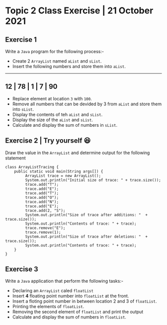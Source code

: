 # Topic 2 Class Exercise | 21 October 2021

## Exercise 1

Write a `Java` program for the following process:-

* Create 2 `ArrayList` named `aList` and `sList`.
* Insert the following numbers and store them into `aList`.
--------------------
12 | 78 | 1 | 7 | 90
--------------------
* Replace element at location `3` with `100`.
* Remove all numbers that can be devided by 3 from `aList` and store them into `sList`.
* Display the contents of teh `aList` and `sList`.
* Display the size of the `aList` and `sList`.
* Calculate and display the sum of numbers in `sList`.

## Exercise 2 | Try yourself :satisfied:

Draw the value in the `ArrayList` and determine output for the following statement
```
class ArrayListTracing { 
	public static void main(String args[]) { 
	     ArrayList trace = new ArrayList(); 
	     System.out.println("Initial size of trace: " + trace.size()); 
	     trace.add("T"); 
	     trace.add("E"); 
	     trace.add("T"); 
	     trace.add("O"); 
	     trace.add("N"); 
	     trace.add("E"); 
	     trace.add(2, "S"); 
	     System.out.println("Size of trace after additions: "  +  trace.size()); 
	     System.out.println("Contents of trace: " + trace); 
	     trace.remove("E"); 
	     trace.remove(1); 
	     System.out.println("Size of trace after deletions: "  +  trace.size()); 
	     System.out.println("Contents of trace: " + trace); 
	} 
}
```

## Exercise 3

Write a `Java` application that perform the following tasks:-

* Declaring an `ArrayList` caled `floatList`
* Insert **4** floating point number into `floatList` at the front.
* Insert a floting point number in between location 2 and 3 of `floatList`.
* Printing the elements of `floatList`.
* Removing the second element of `floatList` and print the output
* Calculate and display the sum of numbers in `floatList`.
